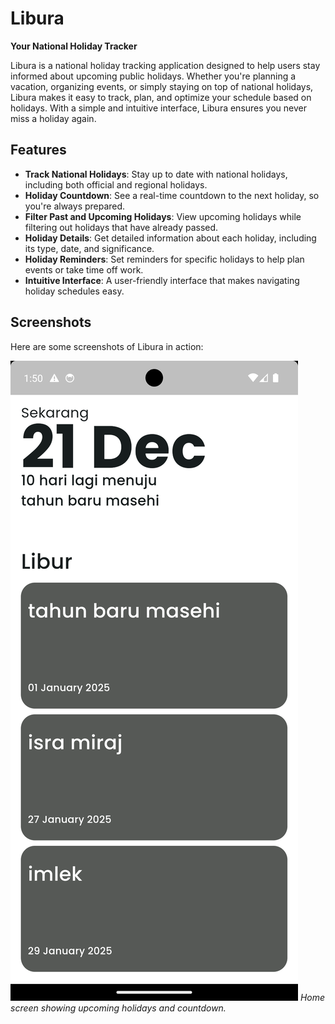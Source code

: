 # **Libura**

**Your National Holiday Tracker**

Libura is a national holiday tracking application designed to help users stay informed about upcoming public holidays. Whether you're planning a vacation, organizing events, or simply staying on top of national holidays, Libura makes it easy to track, plan, and optimize your schedule based on holidays. With a simple and intuitive interface, Libura ensures you never miss a holiday again.

## Features

- **Track National Holidays**: Stay up to date with national holidays, including both official and regional holidays.
- **Holiday Countdown**: See a real-time countdown to the next holiday, so you're always prepared.
- **Filter Past and Upcoming Holidays**: View upcoming holidays while filtering out holidays that have already passed.
- **Holiday Details**: Get detailed information about each holiday, including its type, date, and significance.
- **Holiday Reminders**: Set reminders for specific holidays to help plan events or take time off work.
- **Intuitive Interface**: A user-friendly interface that makes navigating holiday schedules easy.

## Screenshots

Here are some screenshots of Libura in action:

![Home Screen](assets/images/1.png)
_Home screen showing upcoming holidays and countdown._
